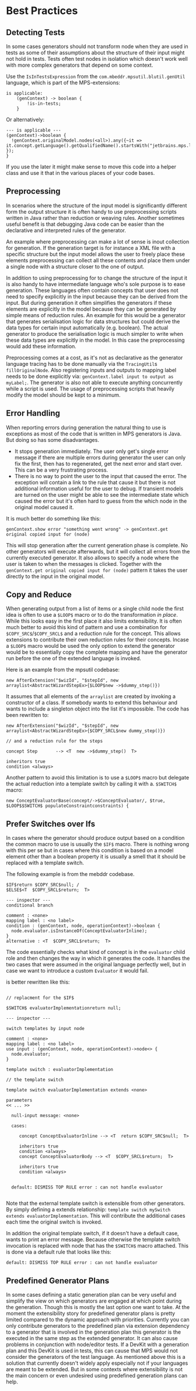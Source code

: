 # Best Practices
		
## Detecting Tests

In some cases generators should not transform node when they are used in tests as some of their assumptions about the structure of their input might not hold in tests. Tests often test nodes in isolation which doesn't work well with more complex generators that depend on some context.

Use the `IsInTestsExpression` from the `com.mbeddr.mpsutil.blutil.genUtil` language, which is part of the MPS-extensions:

```
is applicable:
	(genContext) -> boolean {
		!is-in-tests;
	}
``` 

Or alternatively:

```
--- is applicable ---
(genContext)->boolean {
  !genContext.originalModel.nodes(<all>).any({~it => it.concept.getLanguage().getQualifiedName().startsWith("jetbrains.mps.lang.test"); });
}
```

If you use the later it might make sense to move this code into a helper class and use it that in the various places of your code bases.

## Preprocessing

In scenarios where the structure of the input model is significantly different form the output structure it is often handy to use preprocessing scripts written in Java rather than reduction or weaving rules. Another sometimes useful benefit is that debugging Java code can be easier than the declarative and interpreted rules of the generator. 

An example where preprocessing can make a lot of sense is inout collection for generation. If the generation target is for instance a XML file with a specific structure but the input model allows the user to freely place these elements preprocessing can collect all these contents and place them under a single node with a structure closer to the one of output. 

In addition to using preprocessing for to change the structure of the input it is also handy to have intermediate language who's sole purpose is to ease generation. These languages often contain concepts that user does not need to specify explicitly in the input because they can be derived from the input. But during generation it often simplifies the generators if these elements are explicitly in the model because they can be generated by simple means of reduction rules. An example for this would be a generator that generates serialisation logic for data structures but could derive the data types for certain input automatically (e.g. boolean). The actual generator to produce the serialisation logic is much simpler to write when these data types are explicitly in the model. In this case the preprocessing would add these information.

Preprocessing comes at a cost, as it's not as declarative as the generator language tracing has to be done manually via the `TracingUtil`s `fillOriginalNode`. Also registering inputs and outputs to mapping label needs to be done explicitly via: `genContext.label input to output as myLabel;`. The generator is also not able to execute anything concurrently while a script is used. The usage of preprocessing scripts that heavily modify the model should be kept to a minimum. 

## Error Handling

When reporting errors during generation the natural thing to use is exceptions as most of the code that is written in MPS generators is Java. But doing so has some disadvantages. 

- It stops generation immediately. The user only get's single error message if there are multiple errors during generator the user can only fix the first, then has to regenerated, get the next error and start over. This can be a very frustrating process.
- There is no way to point the user to the input that caused the error. The exception will contain a link to the rule that cause it but there is not additional information useful for the user to debug. If transient models are turned on the user might be able to see the intermediate state which caused the error but it's often hard to guess from the which node in the original model caused it.

It is much better do something like this:

```
genContext.show error "something went wrong" -> genContext.get original copied input for (node)
```

This will stop generation after the current generation phase is complete. No other generators will execute afterwards, but it will collect all errors from the currently executed generator. It also allows to specify a node where the user is taken to when the messages is clicked. Together with the `genContext.get original copied input for (node)` pattern it takes the user directly to the input in the original model. 

## Copy and Reduce

When generating output from a list of items or a single child node the first idea is often to use a `$LOOP$` macro or to do the transformation *in place*. While this looks easy in the first place it also limits extensibility. It is often much better to avoid this kind of pattern and use a combination for `$COPY_SRC$`/`$COPY_SRCL$` and a reduction rule for the concept. This allows extensions to contribute their own reduction rules for their concepts. Incase a `$LOOP$` macro would be used the only option to extend the generator would be to essentially copy the complete mapping and have the generator run before the one of the extended language is invoked. 

Here is an example from the mpsutil codebase: 

```
new AfterExtension("$wizId", "$stepId", new arraylist<AbstractWizardStepEx>{$LOOP$new ->$dummy_step()})
```


It assumes that all elements of the `arraylist` are created by invoking a constructor of a class. If somebody wants to extend this behaviour and wants to include a singleton object into the list it's impossible. The code has been rewritten to:

```
new AfterExtension("$wizId", "$stepId", new arraylist<AbstractWizardStepEx>{$COPY_SRCL$new dummy_step()})

// and a reduction rule for the steps

concept Step       --> <T  new ->$dummy_step()  T> 

inheritors true                                     
condition <always>                                  

```

Another pattern to avoid this limitation is to use a `$LOOP$` macro but delegate the actual reduction into a template switch by calling it with a. `$SWITCH$` macro:

```
new ConceptEvaluatorBase(concept/->$ConceptEvaluator/, $true, $LOOP$$SWITCH$ populateConstraintconstraints) { 
```

## Prefer Switches over Ifs

In cases where the generator should produce output based on a condition the common macro to use is usually the `$IF$` macro. There is nothing wrong with this per se but in cases where this condition is based on a model element other than a boolean property it is usually a smell that it should be replaced with a template switch. 

The following example is from the mebddr codebase.

```
$IF$return $COPY_SRC$null; / 
$ELSE$<T  $COPY_SRCL$return;  T>

--- inspector --- 
conditional branch                                                                                                    
                                                                                                                      
comment : <none>                                                                                                      
mapping label : <no label>                                                                                            
condition : (genContext, node, operationContext)->boolean { 
  node.evaluator.isInstanceOf(ConceptEvaluatorInline); 
}
alternative : <T  $COPY_SRCL$return;  T>                                                                              
```

The code essentially checks what kind of concept is in the `evaluator` child role and then changes the way in which it generates the code. It handles the two cases that were assumed in the original language perfectly well, but in case we want to introduce a custom `Evaluator` it would fail. 

is better rewritten like this:

```

// replacment for the $IF$

$SWITCH$ evaluatorImplementationreturn null;

--- inspector ---

switch templates by input node                                                  
                                                                                
comment : <none>                                                                
mapping label : <no label>                                                      
use input : (genContext, node, operationContext)->node<> { 
  node.evaluator; 
}
                                                                                
template switch : evaluatorImplementation                                       

// the template switch

template switch evaluatorImplementation extends <none>                  
                                                                        
parameters                                                              
<< ... >>                                                               
                                                                        
  null-input message: <none>                                            
                                                                        
  cases:                                                                
                                                                        
     concept ConceptEvaluatorInline --> <T  return $COPY_SRC$null;  T> 

     inheritors true                                                    
     condition <always>                                                 
     concept ConceptEvaluatorBody --> <T  $COPY_SRCL$return;  T> 
      
     inheritors true                                                    
     condition <always>                                                 
                                                                        
                                                                        
  default: DISMISS TOP RULE error : can not handle evaluator            


```

Note that the external template switch is extensible from other generators. By simply defining a extends relationship: `template switch mySwitch extends evaluatorImplementation`. This will contribute the additional cases each time the original switch is invoked. 

In addition the original template switch, if it doesn't have a default case, wants to print an error message. Because otherwise the template switch invocation is replaced with node that has the `$SWITCH$` macro attached. This is done via a default rule that looks like this:

```
default: DISMISS TOP RULE error : can not handle evaluator
```

## Predefined Generator Plans

In some cases defining a static generation plan can be very useful and simplify the view on which generators are engaged at which point during the generation. Though this is mostly the last option one want to take. At the moment the extensibility story for predefined generator plans is pretty limited compared to the dynamic approach with priorities. Currently you can only contribute generators to the predefined plan via extension dependency to a generator that is involved in the generation plan this generator is the executed in the same step as the extended generator. It can also cause problems in conjunction with node/editor tests. If a DevKit with a generation plan and this DevKit is used in tests, this can cause that MPS would not consider the generators of the test language. As mentioned above this is a solution that currently doesn't widely apply especially not if your languages are meant to be extended. But in some contexts where extensibility is not the main concern or even undesired using predefined generation plans can help.